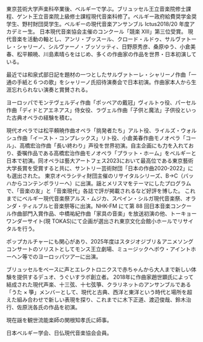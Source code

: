 東京芸術大学声楽科卒業後、ベルギーで学ぶ。ブリュッセル王立音楽院修士課程、ゲント王立音楽院上級修士課程現代音楽科修了。ベルギー政府給費奨学金奨学生、野村財団奨学生。ベルギーの現代音楽アンサンブル Ictus2018/20 年度アカデミー生。
日本現代音楽協会主催のコンクール「競楽 XIII」第三位受賞。 現代音楽を活動の軸とし、アンリ・プッスール、クロード・ルドゥ、サルヴァトーレ・シャリーノ、シルヴァーノ・ブッソッティ、日野原秀彦、桑原ゆう、小倉美春、松平頼暁、川島素晴らをはじめ、多くの作曲家の作品を世界・日本初演している。

最近では和泉式部日記を題材の一つとしたサルヴァトーレ・シャリーノ作曲「一通の手紙と６つの歌」をシャリーノ氏招待演奏会で日本初演。作曲家本人から生涯忘れられない演奏と賞賛される。

ヨーロッパでモンテヴェルディ作曲「ポッペアの戴冠」ヴィルトゥ役、パーセル作曲「ディドとアエネアス」侍女役、ラヴェル作曲「子供と魔法」子供役といった古典オペラの経験を積む。

現代オペラでは松平頼暁作曲オペラ「挑発者たち」アルト役、ライルズ・ウォルシュ作曲「イースト・コンプレックス」リト役、小倉美春作曲モノオペラ「コール」、高橋宏治作曲「長い終わり」声役を世界初演。自主企画にも力を入れており、委嘱作品である高橋宏治作曲モノオペラ「プラット・ホーム」をベルギーと日本で初演。同オペラは藝大アートフェス2023において最高位である東京藝術大学長賞を受賞すると共に、サントリー芸術財団「日本の作曲2020-2022」にも選出された。 東京オペラシティ財団主催のリサイタルシリーズ、B→C（バッハからコンテンポラリーへ）に出演。謡とメリスマをテーマにしたプログラムで、「音楽の友」と「音楽現代」各誌で評が掲載されるなど好評を博した。
これまでにベルギー現代音楽祭アルス・ムジカ、スペイン・シルガ現代音楽祭、オランダ・ティルブルヒ音楽祭等に出演。NHK-FM にて第 88 回日本音楽コンクール作曲部門入賞作品、中橋祐紀作曲「家具の音楽」を放送初演の他、トーキョーワンダーサイト(現 TOKAS)にて企画が選出され東京文化会館小ホールでリサイタルを行う。 

ポップカルチャーにも関心があり、2025年度はスタジオジブリ＆アニメソングコンサートのソリストとしてモンス王立劇場、ミュージックヘボウ・アイントホーヘン等でのヨーロッパツアーに出演。

ブリュッセルをベースに声とエレクトロニクスで赤ちゃんから大人まで新しい体験を提供するデュオ、うぐいすラボ創立者。
2018年に作曲家趙世顕氏によって結成された現代声楽、十三弦、十七弦箏、クラリネットのアンサンブルである「うた × 箏」メンバーとして、現代と古典、西洋と東洋という時代と場所を超えた組み合わせで新しい表現を探り、これまでに木下正道、渡辺俊哉、鈴木治行、佐原洸各氏の作品を初演。

現在謡を観世流能楽師の関根知孝氏に師事。

日本ベルギー学会、日仏現代音楽協会会員。
